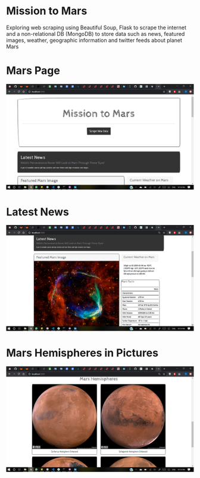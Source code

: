 # Mission to Mars
Exploring web scraping using Beautiful Soup, Flask to scrape the internet and a non-relational DB (MongoDB) to store data such as news, featured images, weather, geographic information and twitter feeds about planet Mars

# Mars Page
![Header](images/Header.png)

# Latest News
![Mars News](images/LatestNews.png)

# Mars Hemispheres in Pictures
![Mars Hemispheres](images/Hemispheres.png)



